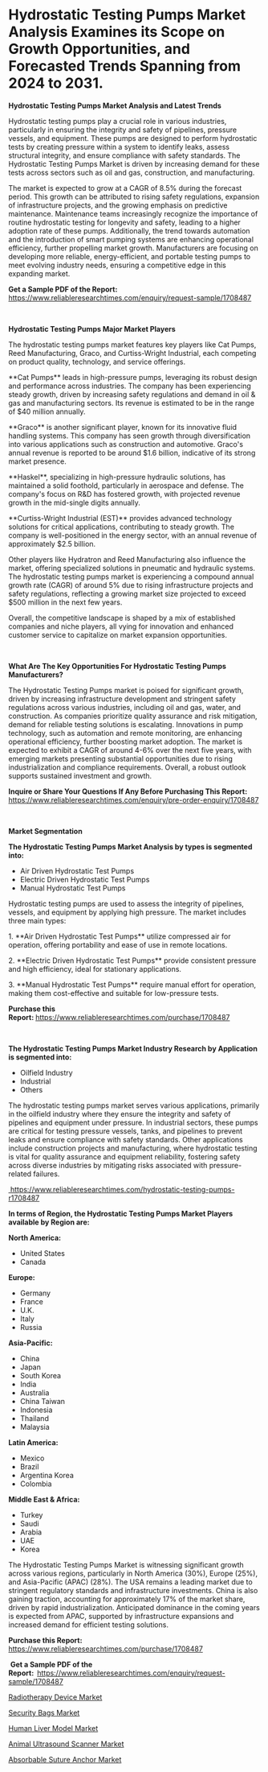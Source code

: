 <p><h1>Hydrostatic Testing Pumps Market Analysis Examines its Scope on Growth Opportunities, and Forecasted Trends Spanning from 2024 to 2031.</h1></p><p><strong>Hydrostatic Testing Pumps Market Analysis and Latest Trends</strong></p>
<p><p>Hydrostatic testing pumps play a crucial role in various industries, particularly in ensuring the integrity and safety of pipelines, pressure vessels, and equipment. These pumps are designed to perform hydrostatic tests by creating pressure within a system to identify leaks, assess structural integrity, and ensure compliance with safety standards. The Hydrostatic Testing Pumps Market is driven by increasing demand for these tests across sectors such as oil and gas, construction, and manufacturing. </p><p>The market is expected to grow at a CAGR of 8.5% during the forecast period. This growth can be attributed to rising safety regulations, expansion of infrastructure projects, and the growing emphasis on predictive maintenance. Maintenance teams increasingly recognize the importance of routine hydrostatic testing for longevity and safety, leading to a higher adoption rate of these pumps. Additionally, the trend towards automation and the introduction of smart pumping systems are enhancing operational efficiency, further propelling market growth. Manufacturers are focusing on developing more reliable, energy-efficient, and portable testing pumps to meet evolving industry needs, ensuring a competitive edge in this expanding market.</p></p>
<p><strong>Get a Sample PDF of the Report:&nbsp;</strong> <a href="https://www.reliableresearchtimes.com/enquiry/request-sample/1708487?utm_campaign=1393&utm_medium=2&utm_source=Github&utm_content=ia&utm_term=21102024&utm_id=hydrostatic-testing-pumps">https://www.reliableresearchtimes.com/enquiry/request-sample/1708487</a></p>
<p>&nbsp;</p>
<p><strong>Hydrostatic Testing Pumps Major Market Players</strong></p>
<p><p>The hydrostatic testing pumps market features key players like Cat Pumps, Reed Manufacturing, Graco, and Curtiss-Wright Industrial, each competing on product quality, technology, and service offerings.</p><p>**Cat Pumps** leads in high-pressure pumps, leveraging its robust design and performance across industries. The company has been experiencing steady growth, driven by increasing safety regulations and demand in oil & gas and manufacturing sectors. Its revenue is estimated to be in the range of $40 million annually.</p><p>**Graco** is another significant player, known for its innovative fluid handling systems. This company has seen growth through diversification into various applications such as construction and automotive. Graco's annual revenue is reported to be around $1.6 billion, indicative of its strong market presence.</p><p>**Haskel**, specializing in high-pressure hydraulic solutions, has maintained a solid foothold, particularly in aerospace and defense. The company's focus on R&D has fostered growth, with projected revenue growth in the mid-single digits annually.</p><p>**Curtiss-Wright Industrial (EST)** provides advanced technology solutions for critical applications, contributing to steady growth. The company is well-positioned in the energy sector, with an annual revenue of approximately $2.5 billion.</p><p>Other players like Hydratron and Reed Manufacturing also influence the market, offering specialized solutions in pneumatic and hydraulic systems. The hydrostatic testing pumps market is experiencing a compound annual growth rate (CAGR) of around 5% due to rising infrastructure projects and safety regulations, reflecting a growing market size projected to exceed $500 million in the next few years.</p><p>Overall, the competitive landscape is shaped by a mix of established companies and niche players, all vying for innovation and enhanced customer service to capitalize on market expansion opportunities.</p></p>
<p>&nbsp;</p>
<p><strong>What Are The Key Opportunities For Hydrostatic Testing Pumps Manufacturers?</strong></p>
<p><p>The Hydrostatic Testing Pumps market is poised for significant growth, driven by increasing infrastructure development and stringent safety regulations across various industries, including oil and gas, water, and construction. As companies prioritize quality assurance and risk mitigation, demand for reliable testing solutions is escalating. Innovations in pump technology, such as automation and remote monitoring, are enhancing operational efficiency, further boosting market adoption. The market is expected to exhibit a CAGR of around 4-6% over the next five years, with emerging markets presenting substantial opportunities due to rising industrialization and compliance requirements. Overall, a robust outlook supports sustained investment and growth.</p></p>
<p><strong>Inquire or Share Your Questions If Any Before Purchasing This Report:</strong> <a href="https://www.reliableresearchtimes.com/enquiry/pre-order-enquiry/1708487?utm_campaign=1393&utm_medium=2&utm_source=Github&utm_content=ia&utm_term=21102024&utm_id=hydrostatic-testing-pumps">https://www.reliableresearchtimes.com/enquiry/pre-order-enquiry/1708487</a></p>
<p>&nbsp;</p>
<p><strong>Market Segmentation</strong></p>
<p><strong>The Hydrostatic Testing Pumps Market Analysis by types is segmented into:</strong></p>
<p><ul><li>Air Driven Hydrostatic Test Pumps</li><li>Electric Driven Hydrostatic Test Pumps</li><li>Manual Hydrostatic Test Pumps</li></ul></p>
<p><p>Hydrostatic testing pumps are used to assess the integrity of pipelines, vessels, and equipment by applying high pressure. The market includes three main types: </p><p>1. **Air Driven Hydrostatic Test Pumps** utilize compressed air for operation, offering portability and ease of use in remote locations.</p><p>2. **Electric Driven Hydrostatic Test Pumps** provide consistent pressure and high efficiency, ideal for stationary applications.</p><p>3. **Manual Hydrostatic Test Pumps** require manual effort for operation, making them cost-effective and suitable for low-pressure tests.</p></p>
<p><strong>Purchase this Report:&nbsp;</strong><a href="https://www.reliableresearchtimes.com/purchase/1708487?utm_campaign=1393&utm_medium=2&utm_source=Github&utm_content=ia&utm_term=21102024&utm_id=hydrostatic-testing-pumps">https://www.reliableresearchtimes.com/purchase/1708487</a></p>
<p>&nbsp;</p>
<p><strong>The Hydrostatic Testing Pumps Market Industry Research by Application is segmented into:</strong></p>
<p><ul><li>Oilfield Industry</li><li>Industrial</li><li>Others</li></ul></p>
<p><p>The hydrostatic testing pumps market serves various applications, primarily in the oilfield industry where they ensure the integrity and safety of pipelines and equipment under pressure. In industrial sectors, these pumps are critical for testing pressure vessels, tanks, and pipelines to prevent leaks and ensure compliance with safety standards. Other applications include construction projects and manufacturing, where hydrostatic testing is vital for quality assurance and equipment reliability, fostering safety across diverse industries by mitigating risks associated with pressure-related failures.</p></p>
<p><a href="https://www.reliableresearchtimes.com/hydrostatic-testing-pumps-r1708487?utm_campaign=1393&utm_medium=2&utm_source=Github&utm_content=ia&utm_term=21102024&utm_id=hydrostatic-testing-pumps">&nbsp;https://www.reliableresearchtimes.com/hydrostatic-testing-pumps-r1708487</a></p>
<p><strong>In terms of Region, the Hydrostatic Testing Pumps Market Players available by Region are:</strong></p>
<p>
    <p> <strong> North America: </strong>
        <ul>
            <li>United States</li>
            <li>Canada</li>
        </ul>
        </p> 
    <p> <strong> Europe: </strong>
        <ul>
            <li>Germany</li>
            <li>France</li>
            <li>U.K.</li>
            <li>Italy</li>
            <li>Russia</li>
        </ul>
        </p> 
    <p> <strong> Asia-Pacific: </strong>
        <ul>
            <li>China</li>
            <li>Japan</li>
            <li>South Korea</li>
            <li>India</li>
            <li>Australia</li>
            <li>China Taiwan</li>
            <li>Indonesia</li>
            <li>Thailand</li>
            <li>Malaysia</li>
        </ul>
        </p> 
    <p> <strong> Latin America: </strong>
        <ul>
            <li>Mexico</li>
            <li>Brazil</li>
            <li>Argentina Korea</li>
            <li>Colombia</li>
        </ul>
        </p> 
    <p> <strong> Middle East & Africa: </strong>
        <ul>
            <li>Turkey</li>
            <li>Saudi</li>
            <li>Arabia</li>
            <li>UAE</li>
            <li>Korea</li>
        </ul>
    </p>
    </p>
<p><p>The Hydrostatic Testing Pumps Market is witnessing significant growth across various regions, particularly in North America (30%), Europe (25%), and Asia-Pacific (APAC) (28%). The USA remains a leading market due to stringent regulatory standards and infrastructure investments. China is also gaining traction, accounting for approximately 17% of the market share, driven by rapid industrialization. Anticipated dominance in the coming years is expected from APAC, supported by infrastructure expansions and increased demand for efficient testing solutions.</p></p>
<p><strong>Purchase this Report: </strong><a href="https://www.reliableresearchtimes.com/purchase/1708487?utm_campaign=1393&utm_medium=2&utm_source=Github&utm_content=ia&utm_term=21102024&utm_id=hydrostatic-testing-pumps">https://www.reliableresearchtimes.com/purchase/1708487</a></p>
<p>&nbsp;<strong>Get a Sample PDF of the Report:&nbsp;&nbsp;</strong><a href="https://www.reliableresearchtimes.com/enquiry/request-sample/1708487?utm_campaign=1393&utm_medium=2&utm_source=Github&utm_content=ia&utm_term=21102024&utm_id=hydrostatic-testing-pumps">https://www.reliableresearchtimes.com/enquiry/request-sample/1708487</a></p>
<p><strong></strong></p>
<p><p><a href="https://www.linkedin.com/pulse/global-radiotherapy-device-market-share-growth-opportunities-a90pc?utm_campaign=1393&utm_medium=2&utm_source=Github&utm_content=ia&utm_term=21102024&utm_id=hydrostatic-testing-pumps">Radiotherapy Device Market</a></p><p><a href="https://www.linkedin.com/pulse/security-bags-market-global-trends-forecast-2024-2031-firmforte-xc2of?utm_campaign=1393&utm_medium=2&utm_source=Github&utm_content=ia&utm_term=21102024&utm_id=hydrostatic-testing-pumps">Security Bags Market</a></p><p><a href="https://www.linkedin.com/pulse/human-liver-model-market-segmentation-in-depth-analysis-drug-discoveryeducationothers-vindc?utm_campaign=1393&utm_medium=2&utm_source=Github&utm_content=ia&utm_term=21102024&utm_id=hydrostatic-testing-pumps">Human Liver Model Market</a></p><p><a href="https://www.linkedin.com/pulse/market-forecasting-change-global-animal-ultrasound-scanner-dynamics-h2x0c?utm_campaign=1393&utm_medium=2&utm_source=Github&utm_content=ia&utm_term=21102024&utm_id=hydrostatic-testing-pumps">Animal Ultrasound Scanner Market</a></p><p><a href="https://www.linkedin.com/pulse/navigating-global-absorbable-suture-anchor-market-landscape-j2l7c?utm_campaign=1393&utm_medium=2&utm_source=Github&utm_content=ia&utm_term=21102024&utm_id=hydrostatic-testing-pumps">Absorbable Suture Anchor Market</a></p></p>